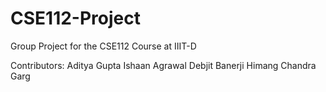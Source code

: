 # CSE112-Project
Group Project for the CSE112 Course at IIIT-D

Contributors:
Aditya Gupta
Ishaan Agrawal
Debjit Banerji
Himang Chandra Garg
